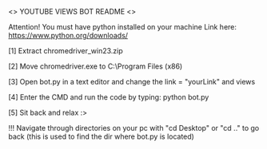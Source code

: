 <> YOUTUBE VIEWS BOT README <>

Attention! You must have python installed on your machine
Link here: https://www.python.org/downloads/



[1] Extract chromedriver_win23.zip 

[2] Move chromedriver.exe to C:\Program Files (x86) 

[3] Open bot.py in a text editor and change the link = "yourLink" and views

[4] Enter the CMD and run the code by typing: python bot.py

[5] Sit back and relax :>



!!! Navigate through directories on your pc with "cd Desktop"
or "cd .." to go back (this is used to find the dir where bot.py is located)
